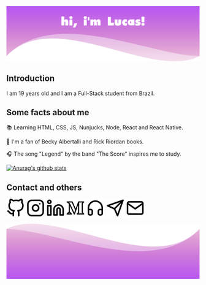 ![Header](https://github.com/lucasmc64/lucasmc64/blob/master/images/header.png?raw=true)

## Introduction

I am 19 years old and I am a Full-Stack student from Brazil.

## Some facts about me

&#128218; Learning HTML, CSS, JS, Nunjucks, Node, React and React Native.

&#129321; I'm a fan of Becky Albertalli and Rick Riordan books.

&#127911; The song "Legend" by the band "The Score" inspires me to study.

[![Anurag's github stats](https://github-readme-stats.vercel.app/api?username=lucasmc64&title_color=fff&text_color=fff&bg_color=a11ff3)](https://github.com/anuraghazra/github-readme-stats)

## Contact and others

[![GitHub](https://raw.githubusercontent.com/lucasmc64/lucasmc64/28cdb6bf49c5e9cf5f0899807cc927aa34cb00b3/svg/github.svg)](https://github.com/lucasmc64) [![Instagram](https://raw.githubusercontent.com/lucasmc64/lucasmc64/28cdb6bf49c5e9cf5f0899807cc927aa34cb00b3/svg/instagram.svg)](https://www.instagram.com/lucasmc64/) [![LinkedIn](https://raw.githubusercontent.com/lucasmc64/lucasmc64/28cdb6bf49c5e9cf5f0899807cc927aa34cb00b3/svg/linkedin.svg)](https://www.linkedin.com/in/lucasmc64) [![Medium](https://raw.githubusercontent.com/lucasmc64/lucasmc64/ea8351c453293ce8f1273ce371f8f4d70866a3e6/svg/medium.svg)](https://medium.com/@lucasmc64) [![Spotify](https://raw.githubusercontent.com/lucasmc64/lucasmc64/28cdb6bf49c5e9cf5f0899807cc927aa34cb00b3/svg/headphones.svg)](https://open.spotify.com/user/zfmoktwes2vs17ye2wv2hywzv?si=QW2qQrxvTuO-E2Kq-szbBQ) [![Telegram](https://raw.githubusercontent.com/lucasmc64/lucasmc64/28cdb6bf49c5e9cf5f0899807cc927aa34cb00b3/svg/telegram.svg)](http://t.me/lucasmc64) [![Email](https://raw.githubusercontent.com/lucasmc64/lucasmc64/28cdb6bf49c5e9cf5f0899807cc927aa34cb00b3/svg/mail.svg)](mailto:coutinho0604@gmail.com)

![Footer](https://github.com/lucasmc64/lucasmc64/blob/master/images/footer.png?raw=true)
